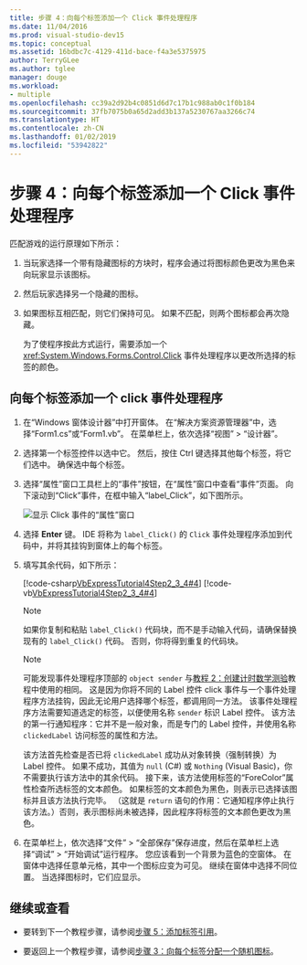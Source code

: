 ```yaml
---
title: 步骤 4：向每个标签添加一个 Click 事件处理程序
ms.date: 11/04/2016
ms.prod: visual-studio-dev15
ms.topic: conceptual
ms.assetid: 16bdbc7c-4129-411d-bace-f4a3e5375975
author: TerryGLee
ms.author: tglee
manager: douge
ms.workload:
- multiple
ms.openlocfilehash: cc39a2d92b4c0851d6d7c17b1c988ab0c1f0b184
ms.sourcegitcommit: 37fb7075b0a65d2add3b137a5230767aa3266c74
ms.translationtype: HT
ms.contentlocale: zh-CN
ms.lasthandoff: 01/02/2019
ms.locfileid: "53942822"
---
```

# <a name="step-4-add-a-click-event-handler-to-each-label"></a>步骤 4：向每个标签添加一个 Click 事件处理程序

匹配游戏的运行原理如下所示：

1. 当玩家选择一个带有隐藏图标的方块时，程序会通过将图标颜色更改为黑色来向玩家显示该图标。

2. 然后玩家选择另一个隐藏的图标。

3. 如果图标互相匹配，则它们保持可见。 如果不匹配，则两个图标都会再次隐藏。

   为了使程序按此方式运行，需要添加一个 <xref:System.Windows.Forms.Control.Click> 事件处理程序以更改所选择的标签的颜色。

## <a name="to-add-a-click-event-handler-to-each-label"></a>向每个标签添加一个 click 事件处理程序

1.  在“Windows 窗体设计器”中打开窗体。 在“解决方案资源管理器”中，选择“Form1.cs”或“Form1.vb”。 在菜单栏上，依次选择“视图” > “设计器”。

2.  选择第一个标签控件以选中它。 然后，按住 Ctrl 键选择其他每个标签，将它们选中。 确保选中每个标签。

3.  选择“属性”窗口工具栏上的“事件”按钮，在“属性”窗口中查看“事件”页面。 向下滚动到“Click”事件，在框中输入“label_Click”，如下图所示。

     ![显示 Click 事件的“属性”窗口](../ide/media/express_labelclick.png)

4.  选择 **Enter** 键。 IDE 将称为 `label_Click()` 的 `Click` 事件处理程序添加到代码中，并将其挂钩到窗体上的每个标签。

5.  填写其余代码，如下所示：

     [!code-csharp[VbExpressTutorial4Step2_3_4#4](../ide/codesnippet/CSharp/step-4-add-a-click-event-handler-to-each-label_1.cs)]
     [!code-vb[VbExpressTutorial4Step2_3_4#4](../ide/codesnippet/VisualBasic/step-4-add-a-click-event-handler-to-each-label_1.vb)]

    > [!NOTE]
    > 如果你复制和粘贴 `label_Click()` 代码块，而不是手动输入代码，请确保替换现有的 `label_Click()` 代码。 否则，你将得到重复的代码块。

    > [!NOTE]
    > 可能发现事件处理程序顶部的 `object sender` 与[教程 2：创建计时数学测验](../ide/tutorial-2-create-a-timed-math-quiz.md)教程中使用的相同。 这是因为你将不同的 Label 控件 click 事件与一个事件处理程序方法挂钩，因此无论用户选择哪个标签，都调用同一方法。 该事件处理程序方法需要知道选定的标签，以便使用名称 `sender` 标识 Label 控件。 该方法的第一行通知程序：它并不是一般对象，而是专门的 Label 控件，并使用名称 `clickedLabel` 访问标签的属性和方法。

     该方法首先检查是否已将 `clickedLabel` 成功从对象转换（强制转换）为 Label 控件。 如果不成功，其值为 `null` (C#) 或 `Nothing` (Visual Basic)，你不需要执行该方法中的其余代码。 接下来，该方法使用标签的“ForeColor”属性检查所选标签的文本颜色。 如果标签的文本颜色为黑色，则表示已选择该图标并且该方法执行完毕。 （这就是 `return` 语句的作用：它通知程序停止执行该方法。）否则，表示图标尚未被选择，因此程序将标签的文本颜色更改为黑色。

6.  在菜单栏上，依次选择“文件” > “全部保存”保存进度，然后在菜单栏上选择“调试” > “开始调试”运行程序。 您应该看到一个背景为蓝色的空窗体。 在窗体中选择任意单元格，其中一个图标应变为可见。 继续在窗体中选择不同位置。 当选择图标时，它们应显示。

## <a name="to-continue-or-review"></a>继续或查看

-   要转到下一个教程步骤，请参阅[步骤 5：添加标签引用](../ide/step-5-add-label-references.md)。

-   要返回上一个教程步骤，请参阅[步骤 3：向每个标签分配一个随机图标](../ide/step-3-assign-a-random-icon-to-each-label.md)。
